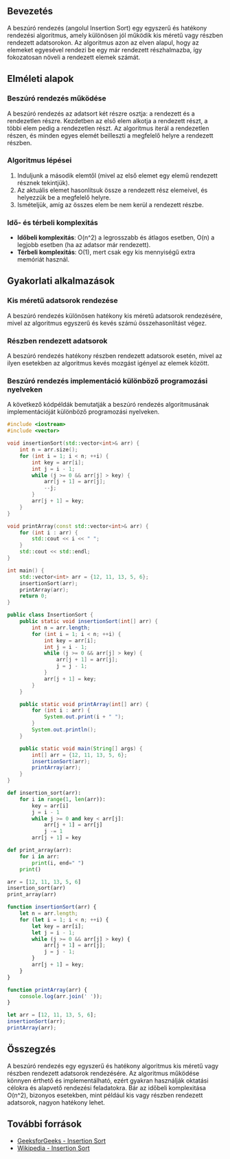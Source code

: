 ## Bevezetés

A beszúró rendezés (angolul Insertion Sort) egy egyszerű és hatékony rendezési algoritmus, amely különösen jól működik kis méretű vagy részben rendezett adatsorokon. Az algoritmus azon az elven alapul, hogy az elemeket egyesével rendezi be egy már rendezett részhalmazba, így fokozatosan növeli a rendezett elemek számát.

## Elméleti alapok

### Beszúró rendezés működése

A beszúró rendezés az adatsort két részre osztja: a rendezett és a rendezetlen részre. Kezdetben az első elem alkotja a rendezett részt, a többi elem pedig a rendezetlen részt. Az algoritmus iterál a rendezetlen részen, és minden egyes elemét beilleszti a megfelelő helyre a rendezett részben.

### Algoritmus lépései

1. Induljunk a második elemtől (mivel az első elemet egy elemű rendezett résznek tekintjük).
2. Az aktuális elemet hasonlítsuk össze a rendezett rész elemeivel, és helyezzük be a megfelelő helyre.
3. Ismételjük, amíg az összes elem be nem kerül a rendezett részbe.

### Idő- és térbeli komplexitás

- **Időbeli komplexitás**: O(n^2) a legrosszabb és átlagos esetben, O(n) a legjobb esetben (ha az adatsor már rendezett).
- **Térbeli komplexitás**: O(1), mert csak egy kis mennyiségű extra memóriát használ.

## Gyakorlati alkalmazások

### Kis méretű adatsorok rendezése

A beszúró rendezés különösen hatékony kis méretű adatsorok rendezésére, mivel az algoritmus egyszerű és kevés számú összehasonlítást végez.

### Részben rendezett adatsorok

A beszúró rendezés hatékony részben rendezett adatsorok esetén, mivel az ilyen esetekben az algoritmus kevés mozgást igényel az elemek között.

### Beszúró rendezés implementáció különböző programozási nyelveken

A következő kódpéldák bemutatják a beszúró rendezés algoritmusának implementációját különböző programozási nyelveken.

```cpp
#include <iostream>
#include <vector>

void insertionSort(std::vector<int>& arr) {
    int n = arr.size();
    for (int i = 1; i < n; ++i) {
        int key = arr[i];
        int j = i - 1;
        while (j >= 0 && arr[j] > key) {
            arr[j + 1] = arr[j];
            --j;
        }
        arr[j + 1] = key;
    }
}

void printArray(const std::vector<int>& arr) {
    for (int i : arr) {
        std::cout << i << " ";
    }
    std::cout << std::endl;
}

int main() {
    std::vector<int> arr = {12, 11, 13, 5, 6};
    insertionSort(arr);
    printArray(arr);
    return 0;
}
```
```java
public class InsertionSort {
    public static void insertionSort(int[] arr) {
        int n = arr.length;
        for (int i = 1; i < n; ++i) {
            int key = arr[i];
            int j = i - 1;
            while (j >= 0 && arr[j] > key) {
                arr[j + 1] = arr[j];
                j = j - 1;
            }
            arr[j + 1] = key;
        }
    }

    public static void printArray(int[] arr) {
        for (int i : arr) {
            System.out.print(i + " ");
        }
        System.out.println();
    }

    public static void main(String[] args) {
        int[] arr = {12, 11, 13, 5, 6};
        insertionSort(arr);
        printArray(arr);
    }
}
```
```python
def insertion_sort(arr):
    for i in range(1, len(arr)):
        key = arr[i]
        j = i - 1
        while j >= 0 and key < arr[j]:
            arr[j + 1] = arr[j]
            j -= 1
        arr[j + 1] = key

def print_array(arr):
    for i in arr:
        print(i, end=" ")
    print()

arr = [12, 11, 13, 5, 6]
insertion_sort(arr)
print_array(arr)
```
```javascript
function insertionSort(arr) {
    let n = arr.length;
    for (let i = 1; i < n; ++i) {
        let key = arr[i];
        let j = i - 1;
        while (j >= 0 && arr[j] > key) {
            arr[j + 1] = arr[j];
            j = j - 1;
        }
        arr[j + 1] = key;
    }
}

function printArray(arr) {
    console.log(arr.join(' '));
}

let arr = [12, 11, 13, 5, 6];
insertionSort(arr);
printArray(arr);
```

## Összegzés

A beszúró rendezés egy egyszerű és hatékony algoritmus kis méretű vagy részben rendezett adatsorok rendezésére. Az algoritmus működése könnyen érthető és implementálható, ezért gyakran használják oktatási célokra és alapvető rendezési feladatokra. Bár az időbeli komplexitása O(n^2), bizonyos esetekben, mint például kis vagy részben rendezett adatsorok, nagyon hatékony lehet.

## További források

- [GeeksforGeeks - Insertion Sort](https://www.geeksforgeeks.org/insertion-sort/)
- [Wikipedia - Insertion Sort](https://en.wikipedia.org/wiki/Insertion_sort)
